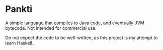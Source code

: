 Pankti
======

A simple language that compiles to Java code, and eventually JVM bytecode. Not intended for commercial use.

Do not expect the code to be well-written, as this project is my attempt to learn Haskell.
